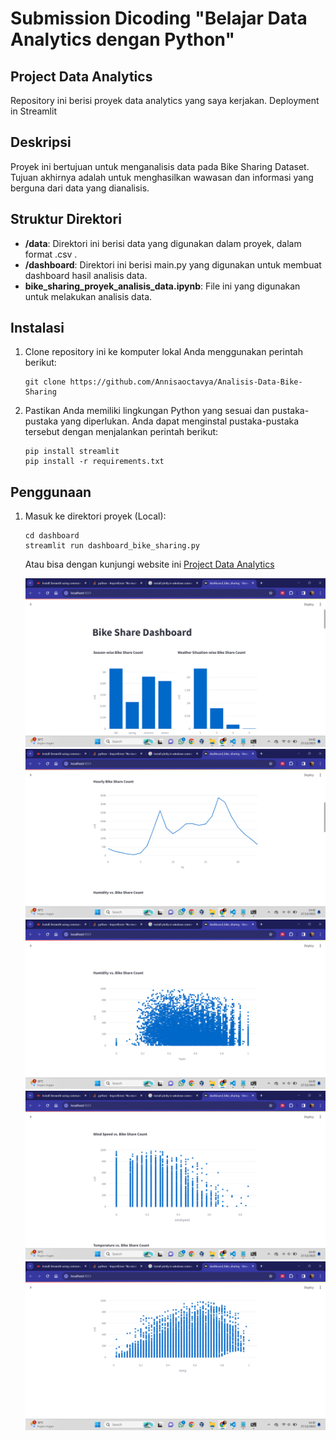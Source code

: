 # Submission Dicoding "Belajar Data Analytics dengan Python"

## Project Data Analytics

Repository ini berisi proyek data analytics yang saya kerjakan. Deployment in Streamlit

## Deskripsi

Proyek ini bertujuan untuk menganalisis data pada Bike Sharing Dataset. Tujuan akhirnya adalah untuk menghasilkan wawasan dan informasi yang berguna dari data yang dianalisis.

## Struktur Direktori

- **/data**: Direktori ini berisi data yang digunakan dalam proyek, dalam format .csv .
- **/dashboard**: Direktori ini berisi main.py yang digunakan untuk membuat dashboard hasil analisis data.
- **bike_sharing_proyek_analisis_data.ipynb**: File ini yang digunakan untuk melakukan analisis data.

## Instalasi

1. Clone repository ini ke komputer lokal Anda menggunakan perintah berikut:

   ```shell
   git clone https://github.com/Annisaoctavya/Analisis-Data-Bike-Sharing
   ```

2. Pastikan Anda memiliki lingkungan Python yang sesuai dan pustaka-pustaka yang diperlukan. Anda dapat menginstal pustaka-pustaka tersebut dengan menjalankan perintah berikut:

   ```shell
   pip install streamlit
   pip install -r requirements.txt
   ```

## Penggunaan

1. Masuk ke direktori proyek (Local):

   ```shell
   cd dashboard
   streamlit run dashboard_bike_sharing.py
   ```

   Atau bisa dengan kunjungi website ini [Project Data Analytics](https://dicoding-tjan2lwsgz3l97a447szqk.streamlit.app/)

   <img src="./dashboard/ss streamlit 1.png" alt="Streamlit logo"></img>
   <img src="./dashboard/ss streamlit 2.png" alt="Streamlit logo"></img>
   <img src="./dashboard/ss streamlit 3.png" alt="Streamlit logo"></img>
   <img src="./dashboard/ss streamlit 4.png" alt="Streamlit logo"></img>
   <img src="./dashboard/ss streamlit 5.png" alt="Streamlit logo"></img>

